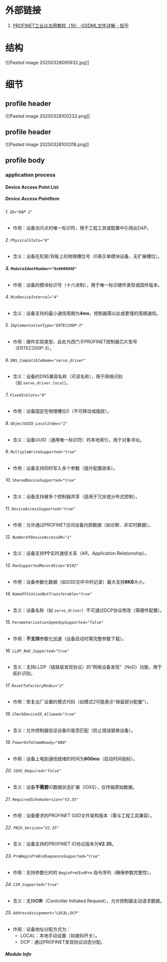# 外部链接
 1. [PROFINET工业以太网教程（16）-GSDML文件详解 - 知乎](https://zhuanlan.zhihu.com/p/562799047)

# 结构
![[Pasted image 20250328095932.jpg]]

# 细节
## profile header
![[Pasted image 20250328100232.png]]
## profile header
![[Pasted image 20250328100318.png]]
## profile body
### application process
#### Device Access Point List
##### Device Access PointItem
###### 1. `ID="DAP 1"`
- 作用：设备访问点的唯一标识符，用于工程工具或配置中引用此DAP。
###### 2. `PhysicalSlots="0"`
- 含义：设备在机架/背板上的物理槽位号（0表示单模块设备，无扩展槽位）。
###### **3. `ModuleIdentNumber="0x0000040"`**
- 作用：设备的模块标识号（十六进制），用于唯一标识硬件类型或固件版本。
###### 4. `MinDeviceInterval="4"`
- 含义：设备支持的最小通信周期为**4ms**，控制器需以此或更慢的周期通信。
###### 5. `ImplementationType="ERTEC200P-3"`
- 作用：硬件实现类型，此处为西门子PROFINET控制器芯片型号（ERTEC200P-3）。
###### 6. `DNS_CompatibleName="servo_driver"`
- 含义：设备的DNS兼容名称（可读名称），用于网络识别（如 `servo_driver.local`）。
###### 7. `FixedInSlots="0"`
- 作用：设备固定在物理槽位0（不可移动或插拔）。
###### 8. `ObjectUUID_LocalIndex="1"`
- 含义：设备UUID（通用唯一标识符）的本地索引，用于对象寻址。
###### 9. `MultipleWriteSupported="true"`
- 作用：设备支持同时写入多个参数（提升配置效率）。
###### 10. `SharedDeviceSupported="true"`
- 含义：设备支持被多个控制器共享（适用于冗余或分布式控制）。
###### 11. `DeviceAccessSupported="true"`
- 作用：允许通过PROFINET访问设备内部数据（如诊断、非实时数据）。
###### 12. `NumberOfDeviceAccessAR="1"`
- 含义：设备支持**1个**实时通信关系（AR，Application Relationship）。
###### 13. `MaxSupportedRecordSize="8192"`
- 作用：设备参数化数据（如GSD文件中的记录）最大支持**8KB**大小。
###### 14. `NameOfStationNotTransferable="true"`
- 含义：设备名称（如 `servo_driver`）不可通过DCP协议修改（需硬件配置）。
###### 15. `ParameterizationSpeedupSupported="false"`
- 作用：**不支持**参数化加速（设备启动时需完整参数下载）。
###### 16. `LLDP_NoD_Supported="true"`
- 含义：支持LLDP（链路层发现协议）的“网络设备发现”（NoD）功能，用于拓扑识别。
###### 17. `ResetToFactoryModes="2"`
- 作用：恢复出厂设置的模式代码（如模式2可能表示“保留部分配置”）。
###### 18. `CheckDeviceID_Allowed="true"`
- 含义：允许控制器验证设备ID是否匹配（防止错误替换设备）。
###### 19. `PowerOnToCommReady="800"`
- 作用：设备上电到通信就绪的时间为**800ms**（启动时间指标）。
###### 20. `IOXS_Required="false"`
- 含义：设备**不需要**IO数据状态扩展（IOXS），仅传输原始数据。
###### 21. `RequiredSchemaVersion="V2.35"`
- 作用：设备要求的PROFINET GSD文件架构版本（需与工程工具兼容）。
###### 22. `PNIO_Version="V2.35"`
- 含义：设备支持的PROFINET IO协议版本为**V2.35**。
###### 23. `PrmBeginPrmEndSequenceSupported="true"`
- 作用：支持参数化时的 `BeginPrm`/`EndPrm` 指令序列（确保参数完整性）。
###### 24. `CIR_Supported="true"`
- 含义：支持**CIR**（Controller Initiated Request），允许控制器主动请求数据。
###### 25. `AddressAssignment="LOCAL;DCP"`
- 作用：设备地址分配方式为：
    - LOCAL：本地手动设置（如拨码开关）。
    - DCP：通过PROFINET发现协议动态分配。
##### Module Info
